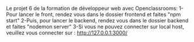 Le projet 6 de la formation de développeur web avec Openclassrooms:
1-Pour lancer le front, rendez vous dans le dossier frontend et faites "npm start"
2-Puis, pour lancer le backend, rendez vous dans le dossier backend et faites "nodemon server"
3-Si vous ne pouvez connecter sur local host, veuillez vous connecter sur : http://127.0.0.1:3000/
